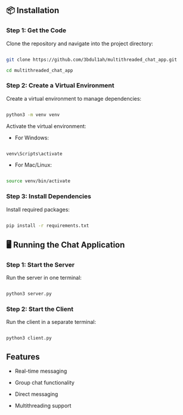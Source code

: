## 📦 Installation

### Step 1: Get the Code

Clone the repository and navigate into the project directory:

```bash

git clone https://github.com/3bdul1ah/multithreaded_chat_app.git

cd multithreaded_chat_app

```

### Step 2: Create a Virtual Environment

Create a virtual environment to manage dependencies:

```bash

python3 -m venv venv

```

Activate the virtual environment:

- For Windows:

```bash

venv\Scripts\activate

```

- For Mac/Linux:

```bash

source venv/bin/activate

```

### Step 3: Install Dependencies

Install required packages:

```bash

pip install -r requirements.txt

```

## 🖥 Running the Chat Application

### Step 1: Start the Server

Run the server in one terminal:

```bash

python3 server.py

```

### Step 2: Start the Client

Run the client in a separate terminal:

```bash

python3 client.py

```

## Features

- Real-time messaging

- Group chat functionality

- Direct messaging

- Multithreading support
